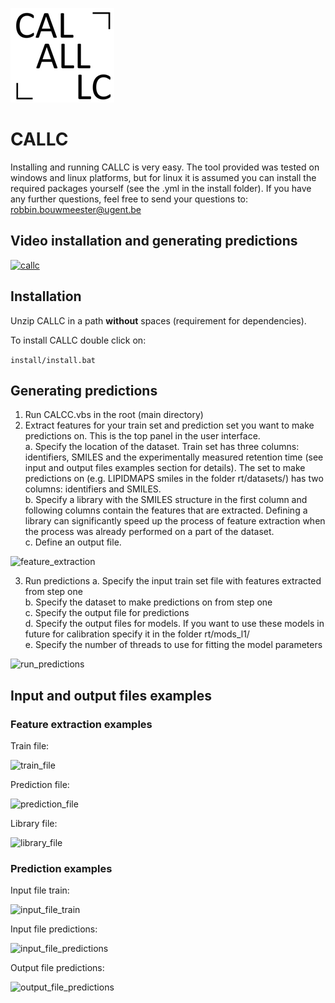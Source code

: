 ![logo](figs/logo.png)

# CALLC

Installing and running CALLC is very easy. The tool provided was tested on windows and linux platforms, but for linux it is assumed you can install the required packages yourself (see the .yml in the install folder). If you have any further questions, feel free to send your questions to: robbin.bouwmeester@ugent.be

## Video installation and generating predictions

[![callc](http://img.youtube.com/vi/0DTDQ3xx0vU/0.jpg)](http://www.youtube.com/watch?v=0DTDQ3xx0vU "callc")

## Installation

Unzip CALLC in a path **without** spaces (requirement for dependencies).

To install CALLC double click on:

```install/install.bat```

## Generating predictions

1.	Run CALCC.vbs in the root (main directory)
2.	Extract features for your train set and prediction set you want to make predictions on. This is the top panel in the user interface.  
    a.	Specify the location of the dataset. Train set has three columns: identifiers, SMILES and the experimentally measured retention time (see input and output files examples section for details). The set to make predictions on (e.g. LIPIDMAPS smiles in the folder rt/datasets/) has two columns: identifiers and SMILES.  
    b.	Specify a library with the SMILES structure in the first column and following columns contain the features that are extracted. Defining a library can significantly speed up the process of feature extraction when the process was already performed on a part of the dataset.  
    c.	Define an output file.  
    
![feature_extraction](figs/feature_extraction.png)

3.	Run predictions 
    a.	Specify the input train set file with features extracted from step one  
    b.	Specify the dataset to make predictions on from step one  
    c.	Specify the output file for predictions  
    d.	Specify the output files for models. If you want to use these models in future for calibration specify it in the folder rt/mods_l1/  
    e.	Specify the number of threads to use for fitting the model parameters 

![run_predictions](figs/run_predictions.png)

## Input and output files examples 

### Feature extraction examples

Train file:

![train_file](figs/train_file.png)


Prediction file:

![prediction_file](figs/prediction_file.png)


Library file:

![library_file](figs/library_file.png)

### Prediction examples

Input file train:

![input_file_train](figs/input_file_train.png)


Input file predictions:

![input_file_predictions](figs/input_file_predictions.png)


Output file predictions:

![output_file_predictions](figs/output_file_predictions.png)
